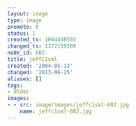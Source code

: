 ```yaml
---
layout: image
type: image
promote: 0
status: 1
created_ts: 1084408503
changed_ts: 1372159389
node_id: 682
title: jeffC1sml
created: '2004-05-13'
changed: '2013-06-25'
aliases: []
tags:
- Older
images:
- - src: image/images/jeffc1sml-682.jpg
    name: jeffc1sml-682.jpg
---
```


